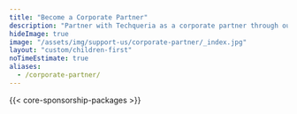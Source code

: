 ```yaml
---
title: "Become a Corporate Partner"
description: "Partner with Techqueria as a corporate partner through our event and marketing packages."
hideImage: true
image: "/assets/img/support-us/corporate-partner/_index.jpg"
layout: "custom/children-first"
noTimeEstimate: true
aliases:
  - /corporate-partner/
---
```


{{< core-sponsorship-packages >}}

